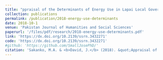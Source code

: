 ```yaml
---
title: "ppraisal of the Determinants of Energy Use in Lapai Local Government"
collection: publications
permalink: /publication/2018-energy-use-determinants
date: 2018-10-1
venue: 'Pakistan Journal of Humanities and Social Sciences'
paperurl: '/files/pdf/research/2018-energy-use-determinants.pdf'
link: 'https://dx.doi.org/10.2139/ssrn.3432271'
code: 'https://dx.doi.org/10.2139/ssrn.3432271'
#github: 'https://github.com/SmallJosePhD/'
citation: 'Sakanko, M.A. & <b>David, J.</b> (2018). &quot;Appraisal of the Determinants of Energy Use in Lapai Local Government.&quot; <i>Pakistan Journal of Humanities and Social Sciences</i>, <i>6</i>(4), 443-457. doi:10.2139/ssrn.3432271'
---
```

